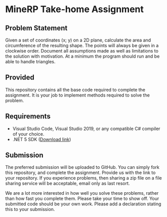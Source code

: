 # MineRP Take-home Assignment

## Problem Statement
Given a set of coordinates (x; y) on a 2D plane, calculate the area and circumference of the resulting shape. The points will always be given in a clockwise order.
Document all assumptions made as well as limitations to the solution with motivation. At a minimum the program should run and be able to handle triangles.

## Provided
This repository contains all the base code required to complete the assignment. It is your job to implement methods required to solve the problem.

## Requirements
- Visual Studio Code, Visual Studio 2019, or any compatible C# compiler of your choice.
- .NET 5 SDK ([Download link](https://download.visualstudio.microsoft.com/download/pr/ced7fd9b-73b9-4756-b9a4-e887281b8c82/7ab0a8e6e8257f1322c6b63a5e01fcb9/dotnet-sdk-5.0.301-win-x64.exe))

## Submission
The preferred submission will be uploaded to GitHub. You can simply fork this repository, and complete the assignment. Provide us with the link to your repository. If you experience problems, then sharing a zip file on a file sharing service will be acceptable, email only as last resort.

We are a lot more interested in how well you solve these problems, rather than how fast you complete them. Please take your time to show off. Your submitted code should be your own work. Please add a declaration stating this to your submission.
